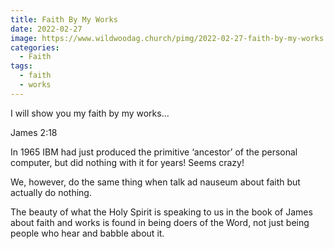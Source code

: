 ```yaml
---
title: Faith By My Works
date: 2022-02-27
image: https://www.wildwoodag.church/pimg/2022-02-27-faith-by-my-works.jpg
categories:
  - Faith
tags:
  - faith
  - works
---
```


I will show you my faith by my works…

James 2:18



In 1965 IBM had just produced the primitive ‘ancestor’ of the personal computer, but did nothing with it for years! Seems crazy!

We, however, do the same thing when talk ad nauseum about faith but actually do nothing.

The beauty of what the Holy Spirit is speaking to us in the book of James about faith and works is found in being doers of the Word, not just being people who hear and babble about it.





